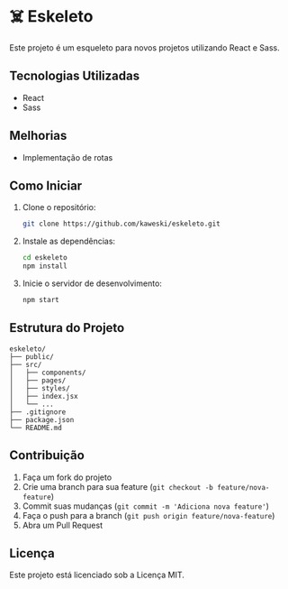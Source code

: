 # ☠️ Eskeleto

Este projeto é um esqueleto para novos projetos utilizando React e Sass.

## Tecnologias Utilizadas

- React
- Sass

## Melhorias

- Implementação de rotas

## Como Iniciar

1. Clone o repositório:
   ```bash
   git clone https://github.com/kaweski/eskeleto.git
   ```
2. Instale as dependências:
   ```bash
   cd eskeleto
   npm install
   ```
3. Inicie o servidor de desenvolvimento:
   ```bash
   npm start
   ```

## Estrutura do Projeto

```
eskeleto/
├── public/
├── src/
│   ├── components/
│   ├── pages/
│   ├── styles/
│   ├── index.jsx
│   └── ...
├── .gitignore
├── package.json
└── README.md
```

## Contribuição

1. Faça um fork do projeto
2. Crie uma branch para sua feature (`git checkout -b feature/nova-feature`)
3. Commit suas mudanças (`git commit -m 'Adiciona nova feature'`)
4. Faça o push para a branch (`git push origin feature/nova-feature`)
5. Abra um Pull Request

## Licença

Este projeto está licenciado sob a Licença MIT.